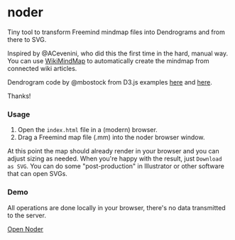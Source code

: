noder
=====

Tiny tool to transform Freemind mindmap files into Dendrograms and from there to SVG.

Inspired by @ACevenini, who did this the first time in the hard, manual way.
You can use [WikiMindMap](https://github.com/nyfelix/wikimindmap) to automatically create the mindmap from connected wiki articles.

Dendrogram code by @mbostock from D3.js examples [here](http://bl.ocks.org/mbostock/4063570) and [here](http://bl.ocks.org/mbostock/4063550).

Thanks!

### Usage

1) Open the `index.html` file in a  (modern) browser.
2) Drag a Freemind map file (.mm) into the noder browser window.

At this point the map should already render in your browser and you can adjust sizing as needed.
When you're happy with the result, just `Download as SVG`. You can do some "post-production" in Illustrator or other software that can open SVGs.

### Demo

All operations are done locally in your browser, there's no data transmitted to the server.

[Open Noder](http://neotoxic.de/noder)
